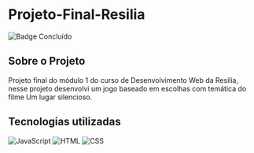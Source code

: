 # Projeto-Final-Resilia

![Badge Concluído](http://img.shields.io/static/v1?label=STATUS&message=Concluído&color=GREEN&style=for-the-badge)

## Sobre o Projeto
Projeto final do módulo 1 do curso de Desenvolvimento Web da Resilia, nesse projeto desenvolvi um jogo baseado em escolhas com temática do filme Um lugar silencioso.

## Tecnologias utilizadas

![JavaScript](https://img.shields.io/badge/JavaScript-F7DF1E?style=for-the-badge&logo=javascript&logoColor=black) 
![HTML](https://img.shields.io/badge/HTML_5-e44d26?style=for-the-badge&logo=html5&logoColor=white)
![CSS](https://img.shields.io/badge/CSS_3-264de4?&style=for-the-badge&logo=css3&logoColor=white)
